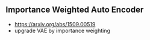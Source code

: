 ## Importance Weighted Auto Encoder
* https://arxiv.org/abs/1509.00519
* upgrade VAE by importance weighting
